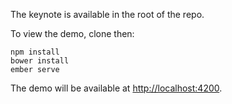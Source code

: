 The keynote is available in the root of the repo.

To view the demo, clone then:

```
npm install
bower install
ember serve
```

The demo will be available at [http://localhost:4200](http://localhost:4200).
